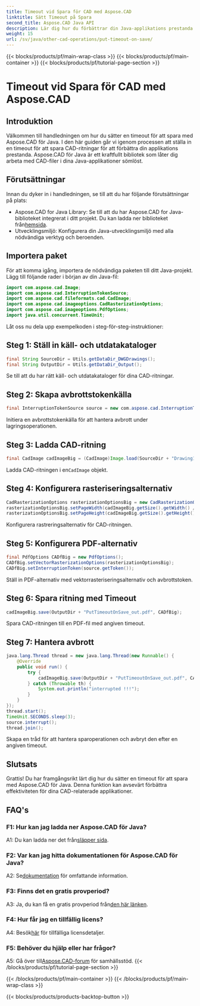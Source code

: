 ```yaml
---
title: Timeout vid Spara för CAD med Aspose.CAD
linktitle: Sätt Timeout på Spara
second_title: Aspose.CAD Java API
description: Lär dig hur du förbättrar din Java-applikations prestanda med Aspose.CAD. Sätt en timeout på spara för CAD-ritningar. Följ vår steg-för-steg-guide.
weight: 15
url: /sv/java/other-cad-operations/put-timeout-on-save/
---
```


{{< blocks/products/pf/main-wrap-class >}}
{{< blocks/products/pf/main-container >}}
{{< blocks/products/pf/tutorial-page-section >}}

# Timeout vid Spara för CAD med Aspose.CAD

## Introduktion

Välkommen till handledningen om hur du sätter en timeout för att spara med Aspose.CAD för Java. I den här guiden går vi igenom processen att ställa in en timeout för att spara CAD-ritningar för att förbättra din applikations prestanda. Aspose.CAD för Java är ett kraftfullt bibliotek som låter dig arbeta med CAD-filer i dina Java-applikationer sömlöst.

## Förutsättningar

Innan du dyker in i handledningen, se till att du har följande förutsättningar på plats:
-  Aspose.CAD for Java Library: Se till att du har Aspose.CAD for Java-biblioteket integrerat i ditt projekt. Du kan ladda ner biblioteket från[hemsida](https://releases.aspose.com/cad/java/).
- Utvecklingsmiljö: Konfigurera din Java-utvecklingsmiljö med alla nödvändiga verktyg och beroenden.

## Importera paket

För att komma igång, importera de nödvändiga paketen till ditt Java-projekt. Lägg till följande rader i början av din Java-fil:

```java
import com.aspose.cad.Image;
import com.aspose.cad.InterruptionTokenSource;
import com.aspose.cad.fileformats.cad.CadImage;
import com.aspose.cad.imageoptions.CadRasterizationOptions;
import com.aspose.cad.imageoptions.PdfOptions;
import java.util.concurrent.TimeUnit;
```

Låt oss nu dela upp exempelkoden i steg-för-steg-instruktioner:

## Steg 1: Ställ in käll- och utdatakataloger

```java
final String SourceDir = Utils.getDataDir_DWGDrawings();
final String OutputDir = Utils.getDataDir_Output();
```

Se till att du har rätt käll- och utdatakataloger för dina CAD-ritningar.

## Steg 2: Skapa avbrottstokenkälla

```java
final InterruptionTokenSource source = new com.aspose.cad.InterruptionTokenSource();
```

Initiera en avbrottstokenkälla för att hantera avbrott under lagringsoperationen.

## Steg 3: Ladda CAD-ritning

```java
final CadImage cadImageBig = (CadImage)Image.load(SourceDir + "Drawing11.dwg");
```

 Ladda CAD-ritningen i en`CadImage` objekt.

## Steg 4: Konfigurera rasteriseringsalternativ

```java
CadRasterizationOptions rasterizationOptionsBig = new CadRasterizationOptions();
rasterizationOptionsBig.setPageWidth(cadImageBig.getSize().getWidth() / 2);
rasterizationOptionsBig.setPageHeight(cadImageBig.getSize().getHeight() / 2);
```

Konfigurera rastreringsalternativ för CAD-ritningen.

## Steg 5: Konfigurera PDF-alternativ

```java
final PdfOptions CADfBig = new PdfOptions();
CADfBig.setVectorRasterizationOptions(rasterizationOptionsBig);
CADfBig.setInterruptionToken(source.getToken());
```

Ställ in PDF-alternativ med vektorrasteriseringsalternativ och avbrottstoken.

## Steg 6: Spara ritning med Timeout

```java
cadImageBig.save(OutputDir + "PutTimeoutOnSave_out.pdf", CADfBig);
```

Spara CAD-ritningen till en PDF-fil med angiven timeout.

## Steg 7: Hantera avbrott

```java
java.lang.Thread thread = new java.lang.Thread(new Runnable() {
    @Override
    public void run() {
        try {
            cadImageBig.save(OutputDir + "PutTimeoutOnSave_out.pdf", CADfBig);
        } catch (Throwable th) {
            System.out.println("interrupted !!!");
        }
    }
});
thread.start();
TimeUnit.SECONDS.sleep(3);
source.interrupt();
thread.join();
```

Skapa en tråd för att hantera sparoperationen och avbryt den efter en angiven timeout.

## Slutsats

Grattis! Du har framgångsrikt lärt dig hur du sätter en timeout för att spara med Aspose.CAD för Java. Denna funktion kan avsevärt förbättra effektiviteten för dina CAD-relaterade applikationer.

## FAQ's

### F1: Hur kan jag ladda ner Aspose.CAD för Java?

 A1: Du kan ladda ner det från[släpper sida](https://releases.aspose.com/cad/java/).

### F2: Var kan jag hitta dokumentationen för Aspose.CAD för Java?

 A2: Se[dokumentation](https://reference.aspose.com/cad/java/) för omfattande information.

### F3: Finns det en gratis provperiod?

A3: Ja, du kan få en gratis provperiod från[den här länken](https://releases.aspose.com/).

### F4: Hur får jag en tillfällig licens?

 A4: Besök[här](https://purchase.aspose.com/temporary-license/) för tillfälliga licensdetaljer.

### F5: Behöver du hjälp eller har frågor?

 A5: Gå över till[Aspose.CAD-forum](https://forum.aspose.com/c/cad/19) för samhällsstöd.
{{< /blocks/products/pf/tutorial-page-section >}}

{{< /blocks/products/pf/main-container >}}
{{< /blocks/products/pf/main-wrap-class >}}

{{< blocks/products/products-backtop-button >}}
